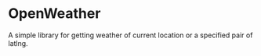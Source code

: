 # OpenWeather
A simple library for getting weather of current location or a specified pair of latlng.
